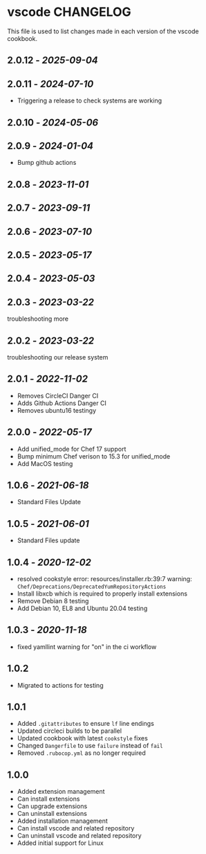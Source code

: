 # vscode CHANGELOG

This file is used to list changes made in each version of the vscode cookbook.

## 2.0.12 - *2025-09-04*

## 2.0.11 - *2024-07-10*

- Triggering a release to check systems are working

## 2.0.10 - *2024-05-06*

## 2.0.9 - *2024-01-04*

- Bump github actions

## 2.0.8 - *2023-11-01*

## 2.0.7 - *2023-09-11*

## 2.0.6 - *2023-07-10*

## 2.0.5 - *2023-05-17*

## 2.0.4 - *2023-05-03*

## 2.0.3 - *2023-03-22*

troubleshooting more

## 2.0.2 - *2023-03-22*

troubleshooting our release system

## 2.0.1 - *2022-11-02*

- Removes CircleCI Danger CI
- Adds Github Actions Danger CI
- Removes ubuntu16 testingy

## 2.0.0 - *2022-05-17*

- Add unified_mode for Chef 17 support
- Bump minimum Chef verison to 15.3 for unified_mode
- Add MacOS testing

## 1.0.6 - *2021-06-18*

- Standard Files Update

## 1.0.5 - *2021-06-01*

- Standard Files update

## 1.0.4 - *2020-12-02*

- resolved cookstyle error: resources/installer.rb:39:7 warning: `Chef/Deprecations/DeprecatedYumRepositoryActions`
- Install libxcb which is required to properly install extensions
- Remove Debian 8 testing
- Add Debian 10, EL8 and Ubuntu 20.04 testing

## 1.0.3 - *2020-11-18*

- fixed yamllint warning for "on" in the ci workflow

## 1.0.2

- Migrated to actions for testing

## 1.0.1

- Added `.gitattributes` to ensure `lf` line endings
- Updated circleci builds to be parallel
- Updated cookbook with latest `cookstyle` fixes
- Changed `Dangerfile` to use `failure` instead of `fail`
- Removed `.rubocop.yml` as no longer required

## 1.0.0

- Added extension management
- Can install extensions
- Can upgrade extensions
- Can uninstall extensions
- Added installation management
- Can install vscode and related repository
- Can uninstall vscode and related repository
- Added initial support for Linux
